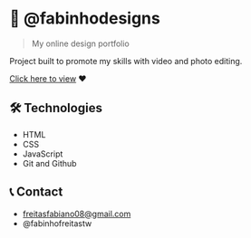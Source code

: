 # 📸 @fabinhodesigns

> My online design portfolio

Project built to promote my skills with video and photo editing.

[Click here to view](https://fabinho070.github.io/fabinhodesgins/) ❤️ 

## 🛠️ Technologies
- HTML
- CSS
- JavaScript
- Git and Github

## 📞 Contact
- freitasfabiano08@gmail.com
- @fabinhofreitastw
